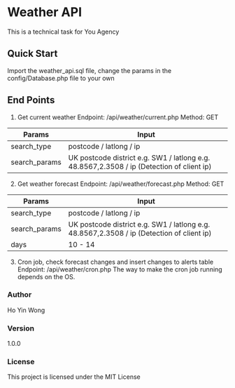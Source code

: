 # Weather API
This is a technical task for You Agency

## Quick Start
Import the weather_api.sql file, change the params in the config/Database.php file to your own

## End Points
1. Get current weather
Endpoint: /api/weather/current.php
Method: GET

| Params | Input |
| - | - |
| search_type | postcode / latlong / ip |
| search_params | UK postcode district e.g. SW1 / latlong e.g. 48.8567,2.3508 / ip (Detection of client ip) |

2. Get weather forecast
Endpoint: /api/weather/forecast.php
Method: GET

| Params | Input |
| - | - |
| search_type | postcode / latlong / ip |
| search_params | UK postcode district e.g. SW1 / latlong e.g. 48.8567,2.3508 / ip (Detection of client ip) |
| days | 10 - 14 |

3. Cron job, check forecast changes and insert changes to alerts table
Endpoint: /api/weather/cron.php
The way to make the cron job running depends on the OS.

### Author
Ho Yin Wong

### Version
1.0.0

### License
This project is licensed under the MIT License